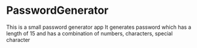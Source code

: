 # PasswordGenerator
This is a small password generator app 
It generates password which has a length of 15 and has a combination of numbers, characters, special character
